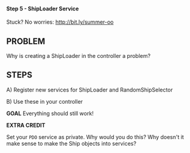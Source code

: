 #### Step 5 - ShipLoader Service
Stuck? No worries: http://bit.ly/summer-oo

## PROBLEM

Why is creating a ShipLoader in the controller a problem?

## STEPS

A) Register new services for ShipLoader and RandomShipSelector

B) Use these in your controller

**GOAL**
Everything should still work!

**EXTRA CREDIT**

Set your `PDO` service as private. Why would you do this?
Why doesn't it make sense to make the Ship objects into services?